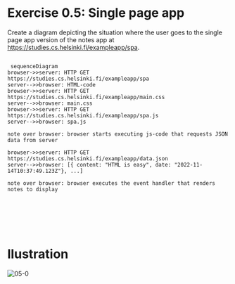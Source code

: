 # Exercise 0.5: Single page app

Create a diagram depicting the situation where the user goes to the single page
app version of the notes app at https://studies.cs.helsinki.fi/exampleapp/spa.

```mermaid
 
 sequenceDiagram
browser->>server: HTTP GET https://studies.cs.helsinki.fi/exampleapp/spa
server-->>browser: HTML-code
browser->>server: HTTP GET https://studies.cs.helsinki.fi/exampleapp/main.css
server-->>browser: main.css
browser->>server: HTTP GET https://studies.cs.helsinki.fi/exampleapp/spa.js
server-->>browser: spa.js

note over browser: browser starts executing js-code that requests JSON data from server 
                      
browser->>server: HTTP GET https://studies.cs.helsinki.fi/exampleapp/data.json
server-->>browser: [{ content: "HTML is easy", date: "2022-11-14T10:37:49.123Z"}, ...]

note over browser: browser executes the event handler that renders notes to display 



 
 
 
```




# Ilustration
![05-0](https://user-images.githubusercontent.com/58258155/202227664-bc023b9d-613e-4bef-a215-adf3cba0bd18.jpg)

